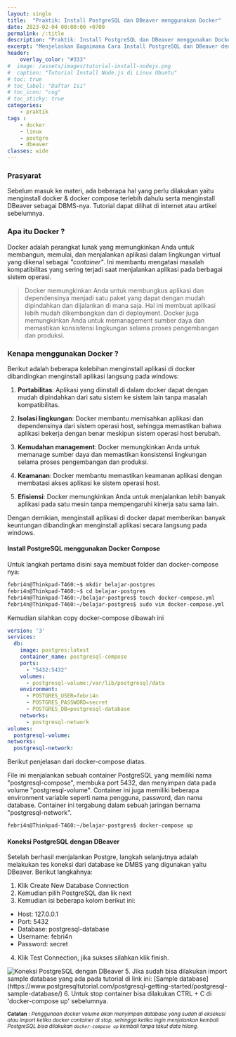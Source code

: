 ```yaml
---
layout: single
title:  "Praktik: Install PostgreSQL dan DBeaver menggunakan Docker"
date: 2023-02-04 00:00:00 +0700
permalink: /:title
description: "Praktik: Install PostgreSQL dan DBeaver menggunakan Docker."
excerpt: "Menjelaskan Bagaimana Cara Install PostgreSQL dan DBeaver dengan menggunakan Docker ."
header:
    overlay_color: "#333"
#  image: /assets/images/tutorial-install-nodejs.png
#  caption: "Tutorial Install Node.js di Linux Ubuntu"
# toc: true
# toc_label: "Daftar Isi"
# toc_icon: "cog"
# toc_sticky: true
categories: 
    - praktik
tags : 
    - docker
    - linux
    - postgre
    - dbeaver
classes: wide
---
```

### Prasyarat
Sebelum masuk ke materi, ada beberapa hal yang perlu dilakukan yaitu menginstall docker & docker compose terlebih dahulu serta menginstall DBeaver sebagai DBMS-nya. Tutorial dapat dilihat di internet atau artikel sebelumnya.

### Apa itu Docker ?
Docker adalah perangkat lunak yang memungkinkan Anda untuk membangun, memulai, dan menjalankan aplikasi dalam lingkungan virtual yang dikenal sebagai _"container"_. Ini membantu mengatasi masalah kompatibilitas yang sering terjadi saat menjalankan aplikasi pada berbagai sistem operasi. 

  > Docker memungkinkan Anda untuk membungkus aplikasi dan dependensinya menjadi satu paket yang dapat dengan mudah dipindahkan dan dijalankan di mana saja. Hal ini membuat aplikasi lebih mudah dikembangkan dan di deployment. Docker juga memungkinkan Anda untuk memanagement sumber daya dan memastikan konsistensi lingkungan selama proses pengembangan dan produksi.

### Kenapa menggunakan Docker ?

Berikut adalah beberapa kelebihan menginstall aplikasi di docker dibandingkan menginstall aplikasi langsung pada windows:

1. **Portabilitas**: Aplikasi yang diinstall di dalam docker dapat dengan mudah dipindahkan dari satu sistem ke sistem lain tanpa masalah kompatibilitas.

2. **Isolasi lingkungan**: Docker membantu memisahkan aplikasi dan dependensinya dari sistem operasi host, sehingga memastikan bahwa aplikasi bekerja dengan benar meskipun sistem operasi host berubah.

3. **Kemudahan management**: Docker memungkinkan Anda untuk memanage sumber daya dan memastikan konsistensi lingkungan selama proses pengembangan dan produksi.

4. **Keamanan**: Docker membantu memastikan keamanan aplikasi dengan membatasi akses aplikasi ke sistem operasi host.

5. **Efisiensi**: Docker memungkinkan Anda untuk menjalankan lebih banyak aplikasi pada satu mesin tanpa mempengaruhi kinerja satu sama lain.

Dengan demikian, menginstall aplikasi di docker dapat memberikan banyak keuntungan dibandingkan menginstall aplikasi secara langsung pada windows.

#### Install PostgreSQL menggunakan Docker Compose

Untuk langkah pertama disini saya membuat folder dan docker-compose nya:

```bash
febri4n@Thinkpad-T460:~$ mkdir belajar-postgres
febri4n@Thinkpad-T460:~$ cd belajar-postgres
febri4n@Thinkpad-T460:~/belajar-postgres$ touch docker-compose.yml
febri4n@Thinkpad-T460:~/belajar-postgres$ sudo vim docker-compose.yml
``` 

Kemudian silahkan copy docker-compose dibawah ini
```yml
version: '3'
services:
  db:
    image: postgres:latest
    container_name: postgresql-compose
    ports:
      - "5432:5432"
    volumes:
      - postgresql-volume:/var/lib/postgresql/data
    environment:
      - POSTGRES_USER=febri4n
      - POSTGRES_PASSWORD=secret
      - POSTGRES_DB=postgresql-database
    networks:
      - postgresql-network
volumes:
  postgresql-volume:
networks:
  postgresql-network:
```

Berikut penjelasan dari docker-compose diatas.

File ini menjalankan sebuah container PostgreSQL yang memiliki nama "postgresql-compose", membuka port 5432, dan menyimpan data pada volume "postgresql-volume". Container ini juga memiliki beberapa environment variable seperti nama pengguna, password, dan nama database. Container ini tergabung dalam sebuah jaringan bernama "postgresql-network".

```bash
febri4n@Thinkpad-T460:~/belajar-postgres$ docker-compose up
```

#### Koneksi PostgreSQL dengan DBeaver

Setelah berhasil menjalankan Postgre, langkah selanjutnya adalah melakukan tes koneksi dari database ke DMBS yang digunakan yaitu DBeaver. Berikut langkahnya:

1. Klik Create New Database Connection
2. Kemudian pilih PostgreSQL dan lik next
3. Kemudian isi beberapa kolom berikut ini:
  * Host: 127.0.0.1
  * Port: 5432
  * Database: postgresql-database
  * Username: febri4n
  * Password: secret
4. Klik Test Connection, jika sukses silahkan klik finish.
  <img src="{{ site.url }}{{ site.baseurl }}/assets/images/Koneksi-PostgreSQL.PNG" alt="Koneksi PostgreSQL dengan DBeaver">  
5. Jika sudah bisa dilakukan import sample database yang ada pada tutorial di link ini: [Sample database](https://www.postgresqltutorial.com/postgresql-getting-started/postgresql-sample-database/)
6. Untuk stop container bisa dilakukan CTRL + C di 'docker-compose up' sebelumnya.

<sub> **Catatan** : _Penggunaan docker volume akan menyimpan database yang sudah di eksekusi atau import ketika docker container di stop, sehingga ketika ingin menjalankan kembali PostgreSQL bisa dilakukan `docker-compose up` kembali tanpa takut data hilang._ </sub>



